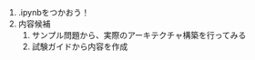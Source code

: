 

1. .ipynbをつかおう！
2. 内容候補
   1. サンプル問題から、実際のアーキテクチャ構築を行ってみる
   2. 試験ガイドから内容を作成
























